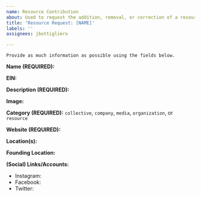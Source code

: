 ```yaml
---
name: Resource Contribution
about: Used to request the addition, removal, or correction of a resource.
title: 'Resource Request: [NAME]'
labels: ''
assignees: jbottigliero

---
```


```
Provide as much information as possible using the fields below. 
```


**Name (REQUIRED):**

**EIN:**

**Description (REQUIRED):**

**Image:**

**Category (REQUIRED):** `collective`, `company`, `media`, `organization`, or `resource`

**Website (REQUIRED):**

**Location(s):**

**Founding Location:**

**(Social) Links/Accounts:**
 - Instagram:
 - Facebook:
 - Twitter:
